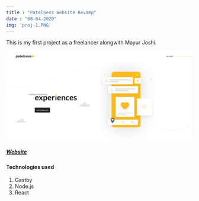 ```yaml
---
title : "Patelness Website Revamp"
date : "08-04-2020"
img: 'proj-1.PNG'
---
```


This is my first project as a freelancer alongwith Mayur Joshi.

![Patelness website revamp](./proj-1.PNG)

##### [Website](https://www.patelness.in/)

#### Technologies used
1. Gastby
2. Node.js
3. React
